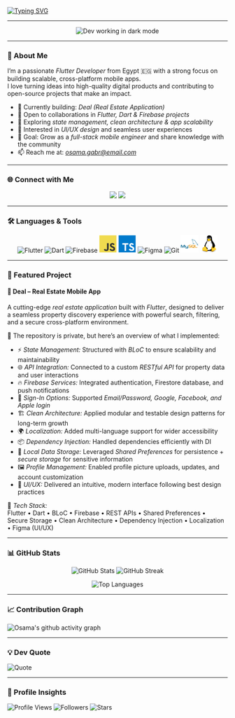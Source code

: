 <!-- Animated Typing Intro -->
[![Typing SVG](https://readme-typing-svg.herokuapp.com?font=Fira+Code&pause=1000&color=36BCF7&center=true&vCenter=true&width=700&lines=Hi+👋,+I'm+Osama+Gabr;Flutter+Developer+%7C+Mobile+Engineer;Cross+Platform+Enthusiast+%7C+Open+Source+Contributor;Always+Learning+%F0%9F%9A%80)](https://git.io/typing-svg)

---

<!-- Mobile Developer Coding GIF -->
<p align="center">
  <img src="https://media.giphy.com/media/iIqmM5tTjmpOB9mpbn/giphy.gif" width="500" alt="Dev working in dark mode"/>
</p>








---

### 🚀 About Me
I’m a passionate *Flutter Developer* from Egypt 🇪🇬 with a strong focus on building scalable, cross-platform mobile apps.  
I love turning ideas into high-quality digital products and contributing to open-source projects that make an impact.  

- 📱 Currently building: *Deal (Real Estate Application)*
- 🤝 Open to collaborations in *Flutter, Dart & Firebase projects*
- 🌱 Exploring *state management, clean architecture & app scalability*
- 🧩 Interested in *UI/UX design* and seamless user experiences
- 🎯 Goal: Grow as a *full-stack mobile engineer* and share knowledge with the community
- 📫 Reach me at: *osama.gabr@email.com*

---

### 🌐 Connect with Me
<p align="center">
  <a href="https://www.linkedin.com/in/osama-gabr-99456822a" target="_blank"><img src="https://img.shields.io/badge/-Osama%20Gabr-blue?style=for-the-badge&logo=Linkedin&logoColor=white"/></a>
  <a href="https://www.facebook.com/share/16vDTHJMo5/" target="_blank"><img src="https://img.shields.io/badge/-Facebook-1877F2?style=for-the-badge&logo=facebook&logoColor=white"/></a>
</p>

---

### 🛠 Languages & Tools
<p align="center">
  <img src="https://www.vectorlogo.zone/logos/flutterio/flutterio-icon.svg" alt="Flutter" width="40" height="40"/> 
  <img src="https://www.vectorlogo.zone/logos/dartlang/dartlang-icon.svg" alt="Dart" width="40" height="40"/> 
  <img src="https://www.vectorlogo.zone/logos/firebase/firebase-icon.svg" alt="Firebase" width="40" height="40"/> 
  <img src="https://raw.githubusercontent.com/devicons/devicon/master/icons/javascript/javascript-original.svg" alt="JavaScript" width="40" height="40"/>
  <img src="https://raw.githubusercontent.com/devicons/devicon/master/icons/typescript/typescript-original.svg" alt="TypeScript" width="40" height="40"/> 
  <img src="https://www.vectorlogo.zone/logos/figma/figma-icon.svg" alt="Figma" width="40" height="40"/>
  <img src="https://www.vectorlogo.zone/logos/git-scm/git-scm-icon.svg" alt="Git" width="40" height="40"/> 
  <img src="https://raw.githubusercontent.com/devicons/devicon/master/icons/mysql/mysql-original-wordmark.svg" alt="MySQL" width="40" height="40"/> 
  <img src="https://raw.githubusercontent.com/devicons/devicon/master/icons/linux/linux-original.svg" alt="Linux" width="40" height="40"/> 
</p>

---

### 🌟 Featured Project

#### 📱 Deal – Real Estate Mobile App
A cutting-edge *real estate application* built with *Flutter*, designed to deliver a seamless property discovery experience with powerful search, filtering, and a secure cross-platform environment.

🔑 The repository is private, but here’s an overview of what I implemented:  

- ⚡ *State Management:* Structured with *BLoC* to ensure scalability and maintainability  
- 🌐 *API Integration:* Connected to a custom *RESTful API* for property data and user interactions  
- 🔥 *Firebase Services:* Integrated authentication, Firestore database, and push notifications  
- 🔑 *Sign-In Options:* Supported *Email/Password, Google, Facebook, and Apple login*  
- 🏗 *Clean Architecture:* Applied modular and testable design patterns for long-term growth  
- 🌍 *Localization:* Added multi-language support for wider accessibility  
- 📦 *Dependency Injection:* Handled dependencies efficiently with DI  
- 💾 *Local Data Storage:* Leveraged *Shared Preferences* for persistence + *secure storage* for sensitive information  
- 🖼 *Profile Management:* Enabled profile picture uploads, updates, and account customization  
- 🎨 *UI/UX:* Delivered an intuitive, modern interface following best design practices  

🚀 *Tech Stack:*  
Flutter • Dart • BLoC • Firebase • REST APIs • Shared Preferences • Secure Storage • Clean Architecture • Dependency Injection • Localization • Figma (UI/UX)  

---

### 📊 GitHub Stats
<p align="center">
  <img src="https://github-readme-stats.vercel.app/api?username=oreWaOsama&show_icons=true&theme=tokyonight" alt="GitHub Stats" height="180"/>
  <img src="https://github-readme-streak-stats.herokuapp.com/?user=oreWaOsama&theme=tokyonight" alt="GitHub Streak" height="180"/>
</p>

<p align="center">
  <img src="https://github-readme-stats.vercel.app/api/top-langs?username=oreWaOsama&show_icons=true&layout=compact&theme=tokyonight" alt="Top Languages" height="150"/>
</p>

---

### 📈 Contribution Graph
![Osama's github activity graph](https://github-readme-activity-graph.vercel.app/graph?username=oreWaOsama&theme=tokyo-night)


---

### 💡 Dev Quote
![Quote](https://quotes-github-readme.vercel.app/api?type=horizontal&theme=radical)

---

### 🔗 Profile Insights
![Profile Views](https://komarev.com/ghpvc/?username=oreWaOsama&color=blueviolet)
![Followers](https://img.shields.io/github/followers/oreWaOsama?label=Followers&style=social)
![Stars](https://img.shields.io/github/stars/oreWaOsama?label=Stars&style=social)
